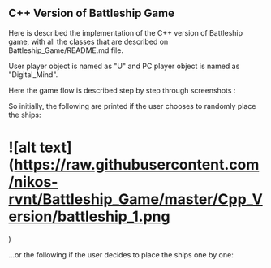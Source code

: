 
## C++ Version of Battleship Game

Here is described the implementation of the C++ version of Battleship game, with all the classes that are described on Battleship_Game/README.md file. 

User player object is named as "U" and PC player object is named as "Digital_Mind". 

Here the game flow is described step by step through screenshots :

So initially, the following are printed if the user chooses to randomly place the ships:

# ![alt text] (https://raw.githubusercontent.com/nikos-rvnt/Battleship_Game/master/Cpp_Version/battleship_1.png
) 


...or the following if the user decides to place the ships one by one:



